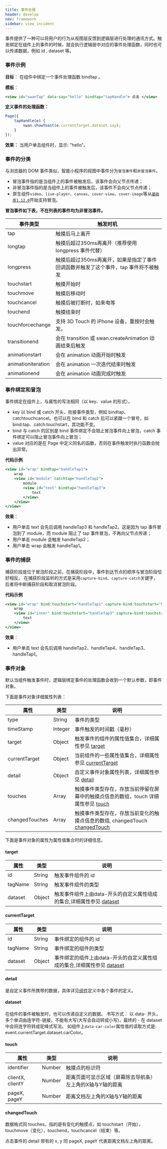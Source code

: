 ```yaml
---
title: 事件处理
header: develop
nav: framework
sidebar: view_incident
---
```


事件提供了一种可以将用户的行为从视图层反馈到逻辑层进行处理的通讯方式。触发绑定在组件上的事件的时候，就会执行逻辑层中对应的事件处理函数，同时也可以传递数据，例如 id ,  dataset 等。

### 事件示例

**目标**：
在组件中绑定一个事件处理函数 bindtap 。

**模板**：
```xml
<view id="swanTap" data-say="hello" bindtap="tapHandle"> 点击 </view>
```

**定义事件的处理函数：**
```js
Page({
    tapHandle(e) {
        swan.showToast(e.currentTarget.dataset.say);
    }
});
```
**效果：**
当用户单击组件时，显示: "hello"。

### 事件的分类
与浏览器的 DOM 事件类似，智能小程序的视图中事件分为`冒泡事件`和`非冒泡事件`。
* 冒泡事件指的是当组件上的事件被触发后，该事件会向父节点传递；
* 非冒泡事件指的是当组件上的事件被触发后，该事件不会向父节点传递；
* 原生组件`video`、`live-player`、`canvas`、`cover-view`、`cover-image`等从[`基础库1.12.0`](https://smartprogram.baidu.com/docs/develop/swan/compatibility/)开始支持冒泡。

**冒泡事件如下表，不在列表的事件均为非冒泡事件。**

|事件类型 |触发时机 |
|---- | ---- |
|tap | 触摸后马上离开  |
|longtap | 触摸后超过350ms再离开（推荐使用 longpress 事件代替）  |
|longpress | 触摸后超过350ms再离开，如果是指定了事件回调函数并触发了这个事件，tap 事件将不被触发  |
|touchstart  |  触摸开始时    |
|touchmove  |   触摸后移动时 |
|touchcancel  | 触摸后被打断时，如来电等  |
|touchend  |    触摸结束时|
|touchforcechange|支持 3D Touch 的 iPhone 设备，重按时会触发。|
|transitionend  | 会在 transition 或 swan.createAnimation 动画结束后触发 |
|animationstart  | 会在 animation 动画开始时触发 |
|animationiteration  | 会在 animation 一次迭代结束时触发   |
|animationend  |  会在 animation 动画完成时触发 |

### 事件绑定和冒泡
事件绑定在组件上，与属性的写法相同（以 key、value 的形式）。

- key 以 bind 或 catch 开头，衔接事件类型，例如 bindtap、catchtouchcancel。也可以在 bind 和 catch 后可以紧跟一个冒号，如 bind:tap、catch:touchstart，其功能不变。
- bind 与 catch 的区别是 bind 事件绑定不会阻止冒泡事件向上冒泡，catch 事件绑定可以阻止冒泡事件向上冒泡；
- value 对应的是在 Page 中定义同名的函数，否则在事件触发时执行函数会抛出异常。

**代码示例**
```xml
<view id="wrap" bindtap="handleTap1">
    wrap
    <view id="module" catchtap="handleTap2">
        module
        <view id="text" bindtap="handleTap3">
            text
        </view>
    </view>
</view>
```

**效果**：
* 用户单击 text 会先后调用 handleTap3 和 handleTap2。这是因为 tap 事件冒泡到了 module，而 module 阻止了 tap 事件冒泡，不再向父节点传递；
* 用户单击 module 会触发 handleTap2；
* 用户单击 wrap 会触发 handleTap1。

### 事件的捕获

捕获阶段是位于冒泡阶段之前，在捕获阶段中，事件到达节点的顺序与冒泡阶段恰好相反。
在捕获阶段监听的方式是采用`capture-bind`、`capture-catch`关键字，后者将中断捕获阶段和取消冒泡阶段。

**代码示例**
```xml
<view id="wrap" bind:touchstart="handleTap1" capture-bind:touchstart="handleTap2">
    wrap
    <view id="inner" bind:touchstart="handleTap3" capture-bind:touchstart="handleTap4">
        text
    </view>
</view>
```
**效果**：
- 用户单击 text 会先后调用 handleTap2、handleTap4、handleTap3、handleTap1。

### 事件对象

默认当组件触发事件时，逻辑层绑定事件的处理函数会收到一个默认参数，即事件对象。

下面是事件对象详细属性列表：

|属性 | 类型  |  说明|
|---- | ---- |---- |
|type  |  String | 事件的类型|
|timeStamp |  Integer | 事件触发的时间戳（毫秒）|
|target | Object | 触发事件的组件的属性值集合，详细属性参见 [target](./#target) |
|currentTarget |  Object | 当前组件的一些属性值集合，详细属性参见 [currentTarget](./#currentTarget) |
|detail | Object | 自定义事件对象属性列表，详细属性参见 [detail](./#detail)|
|touches |  Array   | 触摸事件类型存在，存放当前停留在屏幕中的触摸点信息的数组，touch 详细属性参见 [touch](./#touch) |
|changedTouches |  Array   | 触摸事件类型存在，存放当前变化的触摸点信息的数组, changedTouch [changedTouch](./#changedTouch)  |

下面是事件对象的属性为属性值集合时的详细信息。
#### target

|属性 | 类型  |  说明|
|---- | ---- |---- |
|id | String | 触发事件组件的 id|
|tagName | String | 触发事件组件的类型|
|dataset | Object | 触发事件组件上由data-开头的自定义属性组成的集合,详细属性参见 [dataset](./#dataset) |

#### currentTarget

|属性 | 类型  |  说明|
|---- | ---- |---- |
|id | String | 事件绑定的组件的 id|
|tagName | String | 事件绑定的组件的类型|
|dataset | Object | 事件绑定的组件上由data-开头的自定义属性组成的集合,详细属性参见 [dataset](./#dataset) |

#### detail
是自定义事件所携带的数据，具体详见[组件](https://smartprogram.baidu.com/docs/develop/component/component/)定义中各个事件的定义。

#### dataset
在组件的事件被触发时，也可以传递自定义的数据。
书写方式： 以 data- 开头，多个单词由连字符-链接，不能有大写(大写会自动转成小写)，最终的 - 在 dataset 中会将连字符转成驼峰式写法。
如组件上`data-car-color`属性值的读取方式是: event.currentTarget.dataset.carColor。

#### touch
|属性 | 类型  |  说明|
|---- | ---- |---- |
|identifier | Number | 触摸点的标识符|
|clientX, clientY  |  Number | 距离页面可显示区域（屏幕除去导航条）左上角的X轴与Y轴的距离|
|pageX, pageY |   Number | 距离文档左上角的X轴与Y轴的距离|

#### changedTouch
数据格式同 touches，指的是有变化的触摸点，如 touchstart（开始），touchmove（变化），touchend，touchcancel（结束）等。

点击事件的 detail 带有的 x, y 同 pageX, pageY 代表距离文档左上角的距离。
